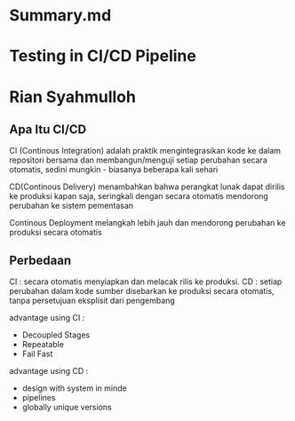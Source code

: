 # Summary.md
# Testing in CI/CD Pipeline
# Rian Syahmulloh


## Apa Itu CI/CD
CI (Continous Integration) adalah praktik mengintegrasikan kode ke dalam repositori bersama dan membangun/menguji setiap perubahan secara otomatis, sedini mungkin - biasanya beberapa kali sehari

CD(Continous Delivery) menambahkan bahwa perangkat lunak dapat dirilis ke produksi kapan saja, seringkali dengan secara otomatis mendorong perubahan ke sistem pementasan

Continous Deployment melangkah lebih jauh dan mendorong perubahan ke produksi secara otomatis

## Perbedaan
CI : secara otomatis menyiapkan dan melacak rilis ke produksi.
CD : setiap perubahan dalam kode sumber disebarkan ke produksi secara otomatis, tanpa persetujuan eksplisit dari pengembang

advantage using CI :
- Decoupled Stages
- Repeatable
- Fail Fast

advantage using CD :
- design with system in minde
- pipelines
- globally unique versions